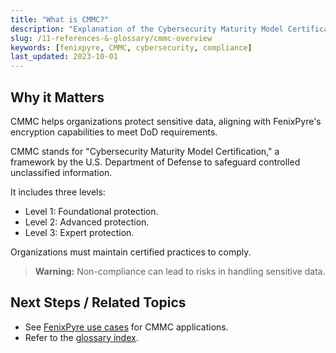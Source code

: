 ```yaml
---
title: "What is CMMC?"
description: "Explanation of the Cybersecurity Maturity Model Certification and its relevance to FenixPyre."
slug: /11-references-&-glossary/cmmc-overview
keywords: [fenixpyre, CMMC, cybersecurity, compliance]
last_updated: 2023-10-01
---
```


## Why it Matters
CMMC helps organizations protect sensitive data, aligning with FenixPyre's encryption capabilities to meet DoD requirements.

CMMC stands for "Cybersecurity Maturity Model Certification," a framework by the U.S. Department of Defense to safeguard controlled unclassified information.

It includes three levels:
- Level 1: Foundational protection.
- Level 2: Advanced protection.
- Level 3: Expert protection.

Organizations must maintain certified practices to comply.

> **Warning:** Non-compliance can lead to risks in handling sensitive data.

## Next Steps / Related Topics
- See [FenixPyre use cases](/08-use-cases/index.md) for CMMC applications.
- Refer to the [glossary index](/11-references-&-glossary/index.md).